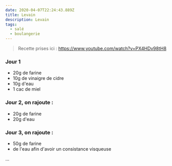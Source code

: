 ```yaml
---
date: 2020-04-07T22:24:43.889Z
title: Levain
description: Levain
tags:
  - salé
  - boulangerie
---
```


> Recette prises ici : <https://www.youtube.com/watch?v=PX4HDv98tH8>

### Jour 1

- 20g de farine
- 10g de vinaigre de cidre
- 10g d'eau
- 1 cac de miel

### Jour 2, on rajoute :

- 20g de farine
- 20g d'eau

### Jour 3, on rajoute :

- 50g de farine
- de l'eau afin d'avoir un consistance visqueuse

...

